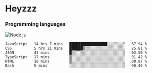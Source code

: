 # Heyzzz  

### Programming languages  

[![Node.js](https://img.shields.io/badge/-Node.js-262626?style=for-the-badge)](https://nodejs.org/ru)

<!--START_SECTION:waka-->

```text
JavaScript   14 hrs 7 mins   █████████████████░░░░░░░░   67.94 %
CSS          5 hrs 21 mins   ██████▒░░░░░░░░░░░░░░░░░░   25.81 %
JSON         43 mins         █░░░░░░░░░░░░░░░░░░░░░░░░   03.50 %
TypeScript   17 mins         ▒░░░░░░░░░░░░░░░░░░░░░░░░   01.42 %
HTML         10 mins         ▒░░░░░░░░░░░░░░░░░░░░░░░░   00.87 %
Bash         5 mins          ░░░░░░░░░░░░░░░░░░░░░░░░░   00.46 %
```

<!--END_SECTION:waka-->
